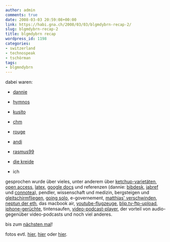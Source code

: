 ```yaml
---
author: admin
comments: true
date: 2008-03-03 20:59:08+00:00
link: https://habi.gna.ch/2008/03/03/blgmdybrn-recap-2/
slug: blgmdybrn-recap-2
title: blgmdybrn recap
wordpress_id: 1198
categories:
- switzerland
- technospeak
- tschörman
tags:
- blgmndybrn
---
```


dabei waren:




- [dannie](http://dannie.wordpress.com)




- [hymnos](https://hymnos.existenz.ch/)




- [kusito](http://kusito.ch/)




- [chm](http://bloxxs.ch/)




- [rouge](http://www.rouge.ch/blog/)




- [andi](http://www.honigbaerli.eu/)




- [rasmus99](http://rasmus99.blogspot.com/)




- [die kreide](http://www.diekreide.net/)




- ich




gesprochen wurde über vieles, unter anderem über [ketchup-varietäten](http://en.wikipedia.org/wiki/Heinz_Ketchup), [open access](http://www.doaj.org/), [latex,](http://www.latex-project.org/) [google docs](http://docs.google.com/) und referenzen (dannie: [bibdesk](http://bibdesk.sourceforge.net/), [jabref](http://jabref.sourceforge.net/) und [connotea](http://www.connotea.org/)), pendler, wissenschaft und medizin, bergsteigen und [gleitschirmfliegen](http://flugbuch.existenz.ch/), [going solo](http://going-solo.net/), e-governement, [matthias' verschwinden](http://blogdessennamenmansichnichtmerkenkann.wordpress.com/2008/02/25/wird-aus-freeinternetch-der-fall-freemetablogch/#comment-239), [neptun der eth](http://www.neptun.ethz.ch/), das macbook air, [youtube-flugzeuge](http://www.youtube.com/watch?v=z42fchrzhHY), [blip.tv-ftp-upload](http://blip.tv/ftp), [iphone-gerüchte](http://bloxxs.ch/?p=1403), tintensaufen, [video-podcast-player](http://getmiro.com/), der vorteil von audio- gegenüber video-podcasts und noch viel anderes.




bis zum [nächsten mal](http://upcoming.yahoo.com/event/350574/)!




fotos evtl. [hier](http://blgmndybrn.ch/?page_id=13), [hier](http://www.flickr.com/photos/tags/upcoming:event=350573/) oder [hier](http://flickr.com/photos/honigbaerli).



